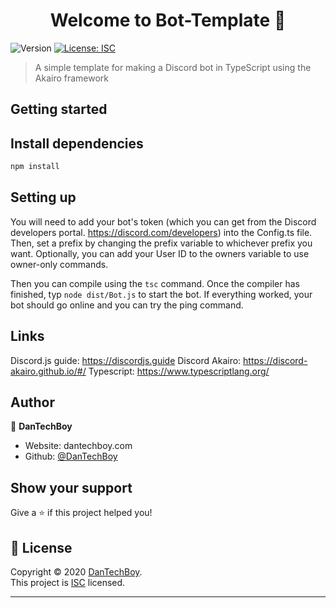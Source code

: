 <h1 align="center">Welcome to Bot-Template 👋</h1>
<p>
  <img alt="Version" src="https://img.shields.io/badge/version-1.0.0-blue.svg?cacheSeconds=2592000" />
  <a href="https://opensource.org/licenses/ISC" target="_blank">
    <img alt="License: ISC" src="https://img.shields.io/badge/License-ISC-yellow.svg" />
  </a>
</p>

> A simple template for making a Discord bot in TypeScript using the Akairo framework

## Getting started

## Install dependencies

```sh
npm install
```

## Setting up

You will need to add your bot's token (which you can get from the Discord developers portal. https://discord.com/developers) into the Config.ts file. Then, set a prefix by changing the prefix variable to whichever prefix you want. Optionally, you can add your User ID to the owners variable to use owner-only commands.

Then you can compile using the `tsc` command.
Once the compiler has finished, typ `node dist/Bot.js` to start the bot. If everything worked, your bot should go online and you can try the ping command.

## Links
Discord.js guide: https://discordjs.guide
Discord Akairo: https://discord-akairo.github.io/#/
Typescript: https://www.typescriptlang.org/

## Author

👤 **DanTechBoy**

* Website: dantechboy.com
* Github: [@DanTechBoy](https://github.com/DanTechBoy)

## Show your support

Give a ⭐️ if this project helped you!

## 📝 License

Copyright © 2020 [DanTechBoy](https://github.com/DanTechBoy).<br />
This project is [ISC](https://opensource.org/licenses/ISC) licensed.

***